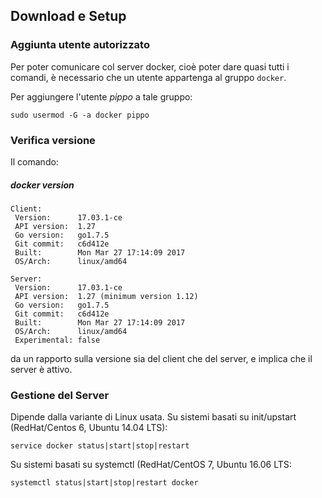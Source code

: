 ## Download e Setup



### Aggiunta utente autorizzato

Per poter comunicare col server docker, cioè poter dare quasi tutti i comandi, è necessario che un utente appartenga al gruppo `docker`.

Per aggiungere l'utente _pippo_ a tale gruppo:
```
sudo usermod -G -a docker pippo
```

### Verifica versione

Il comando:
##### docker version
```
Client:
 Version:      17.03.1-ce
 API version:  1.27
 Go version:   go1.7.5
 Git commit:   c6d412e
 Built:        Mon Mar 27 17:14:09 2017
 OS/Arch:      linux/amd64

Server:
 Version:      17.03.1-ce
 API version:  1.27 (minimum version 1.12)
 Go version:   go1.7.5
 Git commit:   c6d412e
 Built:        Mon Mar 27 17:14:09 2017
 OS/Arch:      linux/amd64
 Experimental: false
 ```
 
 da un rapporto sulla versione sia del client che del server, e implica che il server è attivo.

 ### Gestione del Server

 Dipende dalla variante di Linux usata.
 Su sistemi basati su init/upstart (RedHat/Centos 6, Ubuntu 14.04 LTS):
 ```
 service docker status|start|stop|restart
 ```

 Su sistemi basati su systemctl (RedHat/CentOS 7, Ubuntu 16.06 LTS:
 ```
 systemctl status|start|stop|restart docker
 ```
